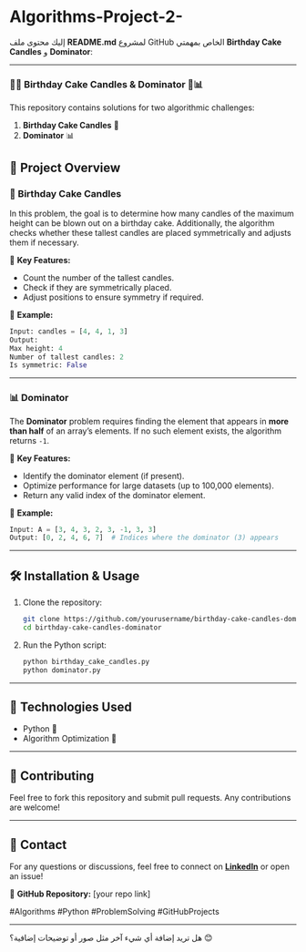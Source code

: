 # Algorithms-Project-2-


إليك محتوى ملف **README.md** لمشروع GitHub الخاص بمهمتي **Birthday Cake Candles** و **Dominator**:  

---  

### 🎂🔥 Birthday Cake Candles & Dominator 🔢📊  

This repository contains solutions for two algorithmic challenges:  

1. **Birthday Cake Candles** 🎂  
2. **Dominator** 📊  

## 🚀 Project Overview  

### 🎂 Birthday Cake Candles  

In this problem, the goal is to determine how many candles of the maximum height can be blown out on a birthday cake. Additionally, the algorithm checks whether these tallest candles are placed symmetrically and adjusts them if necessary.  

🔹 **Key Features:**  
- Count the number of the tallest candles.  
- Check if they are symmetrically placed.  
- Adjust positions to ensure symmetry if required.  

📌 **Example:**  
```python
Input: candles = [4, 4, 1, 3]  
Output:  
Max height: 4  
Number of tallest candles: 2  
Is symmetric: False  
```

---  

### 📊 Dominator  

The **Dominator** problem requires finding the element that appears in **more than half** of an array’s elements. If no such element exists, the algorithm returns `-1`.  

🔹 **Key Features:**  
- Identify the dominator element (if present).  
- Optimize performance for large datasets (up to 100,000 elements).  
- Return any valid index of the dominator element.  

📌 **Example:**  
```python
Input: A = [3, 4, 3, 2, 3, -1, 3, 3]  
Output: [0, 2, 4, 6, 7]  # Indices where the dominator (3) appears
```

---  

## 🛠️ Installation & Usage  

1. Clone the repository:  
   ```bash
   git clone https://github.com/yourusername/birthday-cake-candles-dominator.git
   cd birthday-cake-candles-dominator
   ```  
2. Run the Python script:  
   ```bash
   python birthday_cake_candles.py  
   python dominator.py  
   ```  

---  

## 📌 Technologies Used  
- Python 🐍  
- Algorithm Optimization 🔢  

---  

## 🎯 Contributing  
Feel free to fork this repository and submit pull requests. Any contributions are welcome!  

---

## 📩 Contact  
For any questions or discussions, feel free to connect on **[LinkedIn](https://www.linkedin.com/in/yourprofile)** or open an issue!  

🔗 **GitHub Repository:** [your repo link]  

#Algorithms #Python #ProblemSolving #GitHubProjects  

---

هل تريد إضافة أي شيء آخر مثل صور أو توضيحات إضافية؟ 😊
